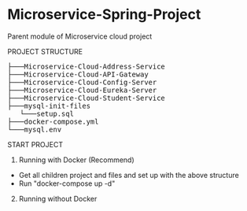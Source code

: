 # Microservice-Spring-Project

Parent module of Microservice cloud project

PROJECT STRUCTURE
<pre>
├───Microservice-Cloud-Address-Service
├───Microservice-Cloud-API-Gateway
├───Microservice-Cloud-Config-Server
├───Microservice-Cloud-Eureka-Server
├───Microservice-Cloud-Student-Service
├───mysql-init-files
   └───setup.sql
├───docker-compose.yml
└───mysql.env
</pre>
START PROJECT

1. Running with Docker (Recommend)

- Get all children project and files and set up with the above structure
- Run "docker-compose up -d"

2. Running without Docker 
